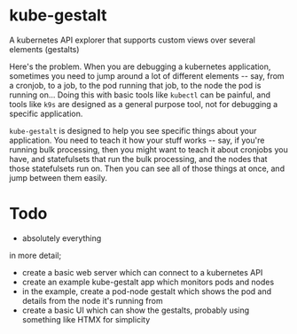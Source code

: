 # kube-gestalt

A kubernetes API explorer that supports custom views over several elements (gestalts)

Here's the problem. When you are debugging a kubernetes application, sometimes you need to jump around a lot of different elements -- say, from a cronjob, to a job, to the pod running that job, to the node the pod is running on... Doing this with basic tools like `kubectl` can be painful, and tools like `k9s` are designed as a general purpose tool, not for debugging a specific application.

`kube-gestalt` is designed to help you see specific things about your application.  You need to teach it how your stuff works -- say, if you're running bulk processing, then you might want to teach it about cronjobs you have, and statefulsets that run the bulk processing, and the nodes that those statefulsets run on.  Then you can see all of those things at once, and jump between them easily.

# Todo

- absolutely everything

in more detail;

- create a basic web server which can connect to a kubernetes API
- create an example kube-gestalt app which monitors pods and nodes
- in the example, create a pod-node gestalt which shows the pod and details from the node it's running from
- create a basic UI which can show the gestalts, probably using something like HTMX for simplicity